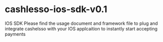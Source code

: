 # cashlesso-ios-sdk-v0.1
IOS SDK
Please find the usage document and framework file to plug and integrate cashelsso with your IOS applcaition to instantly start accepting payments
